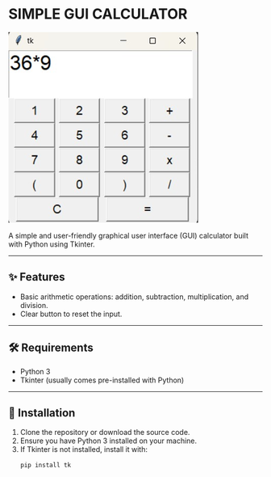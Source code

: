 # SIMPLE GUI CALCULATOR

![Calculator Screenshot](calculator.jpg)

A simple and user-friendly graphical user interface (GUI) calculator built with Python using Tkinter.

---

## ✨ Features
- Basic arithmetic operations: addition, subtraction, multiplication, and division.
- Clear button to reset the input.

---

## 🛠 Requirements
- Python 3
- Tkinter (usually comes pre-installed with Python)

---

## 🚀 Installation
1. Clone the repository or download the source code.
2. Ensure you have Python 3 installed on your machine.
3. If Tkinter is not installed, install it with:
   ```bash
   pip install tk
